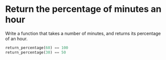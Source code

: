 # Return the percentage of minutes an hour

Write a function that takes a number of minutes, and returns its percentage of an hour.

```python
return_percentage(60) == 100
return_percentage(30) == 50
```

